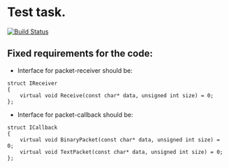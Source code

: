 # Test task.

[![Build Status](https://travis-ci.org/coldze/test_iss.svg?branch=master)](https://travis-ci.org/coldze/test_iss)

## Fixed requirements for the code:

* Interface for packet-receiver should be:
```
struct IReceiver
{
	virtual void Receive(const char* data, unsigned int size) = 0;
};
```

* Interface for packet-callback should be:
```
struct ICallback
{
	virtual void BinaryPacket(const char* data, unsigned int size) = 0;
	virtual void TextPacket(const char* data, unsigned int size) = 0;
};
```